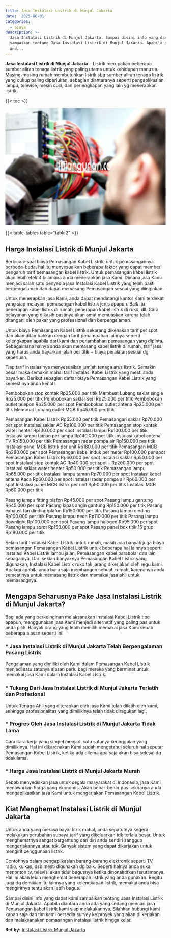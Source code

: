 ```yaml
---
title: Jasa Instalasi Listrik di Munjul Jakarta
date: '2025-06-01'
categories:
  - biaya
description: >-
  Jasa Instalasi Listrik di Munjul Jakarta. Sampai disini info yang dapat kami
  sampaikan tentang Jasa Instalasi Listrik di Munjul Jakarta. Apabila diantara
  and...
---
```


**Jasa Instalasi Listrik di Munjul Jakarta** – Listrik merupakan beberapa sumber aliran tenaga listrik yang paling utama untuk kehidupan manusia. Masing-masing rumah membutuhkan listrik sbg sumber aliran tenaga listrik yang cukup paling diperlukan, sebagian diantaranya seperti pengaplikasian lampu, televise, mesin cuci, dan perlengkapan yang lain yg menerapkan listrik.

{{< toc >}}

![Jasa Instalasi Listrik di Munjul Jakarta](/images/instalasi-listrik-murah07.png)

{{< table-tables table="table2" >}}

## Harga Instalasi Listrik di Munjul Jakarta

Berbicara soal biaya Pemasangan Kabel Listrik, untuk pemasangannya berbeda-beda, hal itu menyesuaikan beberapa faktor yang dapat memberi pengaruh tarif pemasangan kabel listrik. Untuk pemasangan kabel listrik akan lebih efektif bilamana anda menerapkan jasa Kami. Dimana jasa Kami menjadi salah satu penyedia jasa Instalasi Kabel Listrik yang telah pasti berpengalaman dan dapat memasang Pemasangan sesuai yang diinginkan.

Untuk menerapkan jasa Kami, anda dapat mendatangi kantor Kami terdekat yang siap melayani pemasangan kabel listrik jenis apapun. Baik itu penerapan kabel listrik di rumah, penerapan kabel listrik di ruko, dll. Cara pelayanan yang dikasih pastinya akan amat memuaskan karena telah ditangani oleh pakar yang professional dan berpengalaman.

Untuk biaya Pemasangan Kabel Listrik sekarang dikenakan tarif per spot dan akan ditambahkan dengan tarif penambahan lainnya seperti kelengkapan apabila dari kami dan penambahan pemasangan yang dipinta. Sebagaimana halnya anda akan memasang kabel listrik di rumah, tarif jasa yang harus anda bayarkan ialah per titik + biaya peralatan sesuai dg keperluan.

Tiap tarif instalasinya menyesuaikan jumlah tenaga arus listrik. Semakin besar maka semakin mahal tarif instalasi Kabel Listrik yang mesti anda bayarkan. Berikut sebagian daftar biaya Pemasangan Kabel Listrik yang semestinya anda kenal !

Pembobokan stop kontak Rp25.000 per titik Membuat Lubang saklar single Rp25.000 per titik Pembobokan saklar seri Rp25.000 per titik Pembobokan outlet telepon Rp25.000 per spot Pembobokan outlet antena Rp25.000 per titik Membuat Lubang outlet MCB Rp45.000 per titik

Pemasangan Kabel Listrik Rp65.000 per titik Pemasangan saklar Rp70.000 per spot Instalasi saklar AC Rp100.000 per titik Pemasangan stop kontak water heater Rp100.000 per spot Instalasi lampu Rp100.000 per titik Instalasi lampu taman per lampu Rp140.000 per titik Instalasi kabel antena TV Rp150.000 per titik Pemasangan radar pompa air Rp150.000 per titik Instalasi panel MCB listrik per unit Rp180.000 per titik Pemasangan MCB Rp280.000 per spot Pemasangan kabel induk per meter Rp100.000 per spot Pemasangan Kabel Listrik Rp60.000 per spot Instalasi saklar Rp50.000 per spot Instalasi stop kontak AC Rp40.000 per spot – Rp200.000 per spot Instalasi saklar water heater Rp50.000 per titik Pemasangan lampu Rp65.000 per titik Instalasi lampu taman Rp70.000 per spot Instalasi kabel antena Kaca Rp60.000 per spot Instalasi radar pompa air Rp60.000 per spot Instalasi panel MCB listrik per unit Rp90.000 per titik Instalasi MCB Rp60.000 per titik

Pasang lampu fitting plafon Rp45.000 per spot Pasang lampu gantung Rp45.000 per spot Pasang kipas angin gantung Rp150.000 per titik Pasang exhaust fan dinding/plafon Rp150.000 per titik Pasang lampu dinding Rp100.000 per titik Pasang lampu neon Rp110.000 per titik Pasang lampu downlight Rp100.000 per spot Pasang lampu halogen Rp95.000 per spot Pasang lampu sorot Rp150.000 per spot Pasang panel box titik 15 grup Rp180.000 per titik

Selain tarif Instalasi Kabel Listrik untuk rumah, masih ada banyak juga biaya pemasangan Pemasangan Kabel Listrik untuk beberapa hal lainnya seperti Instalasi Kabel Listrik lampu jalan, Pemasangan kabel parabola, dan lain sebagainya. Dari sekian banyaknya Pemasangan Kabel Listrik yang digunakan, Instalasi Kabel Listrik ruko tak jarang dikerjakan oleh regu kami. Apalagi apabila anda baru saja membangun sebuah rumah, karenanya anda semestinya untuk memasang listrik dan memakai jasa ahli untuk memasangnya.

## Mengapa Seharusnya Pake Jasa Instalasi Listrik di Munjul Jakarta?

Bagi ada yang berkeinginan melaksanakan Instalasi Kabel Listrik tipe apapun, menggunakan jasa Kami menjadi alternatif yang paling pas untuk anda pilih. Banyak orang yang lebih memilih memakai jasa Kami sebab beberapa alasan seperti ini!

### \* Jasa Instalasi Listrik di Munjul Jakarta Telah Berpengalaman Pasang Listrik

Pengalaman yang dimiliki oleh Kami dalam Pemasangan Kabel Listrik menjadi satu satunya alasan perlu bagi mereka yang berminat untuk memakai jasa Kami dalam Instalasi Kabel Listrik.

### \* Tukang Dari Jasa Instalasi Listrik di Munjul Jakarta Terlatih dan Profesional

Untuk Tenaga Ahli yang diterapkan oleh jasa Kami telah dilatih oleh kami, sehingga profesionalitas yang dimilikinya telah tidak diragukan lagi.

### \* Progres Oleh Jasa Instalasi Listrik di Munjul Jakarta Tidak Lama

Cara cara kerja yang simpel menjadi satu satunya keunggulan yang dimilikinya. Hal ini dikarenakan Kami sudah mengetahui seluruh hal seputar Pemasangan Kabel Listrik, ketika ada dilema apa saja akan bisa selesai dg tidak lama.

### \* Harga Jasa Instalasi Listrik di Munjul Jakarta Murah

Sebab menyediakan jasa untuk segala masyarakat di Indonesia, jasa Kami menawarkan harga yang ekonomis. Akan benar-benar pas sekiranya anda mengaplikasikan jasa Kami untuk mengerjakan Pemasangan Kabel Listrik.

## Kiat Menghemat Instalasi Listrik di Munjul Jakarta


Untuk anda yang merasa bayar litrik mahal, anda sepatutnya segera melakukan perubahan supaya tarif yang dikeluarkan tdk terlalu besar. Untuk menghematnya sangat bergantung dari diri anda sendiri sanggup mengerjakannya atau tdk. Banyak sistem yang dapat dikerjakan untuk mengirit penggunaan listrik.

Contohnya dalam pengaplikasian barang-barang elektronik seperti TV, radio, kulkas, dsb mesti digunakan dg baik. Seperti halnya anda suka menonton tv, televisi akan tidur bagusnya ketika dinonaktifkan terutamanya. Hal ini akan lebih menghemat penerapan listrik yang anda gunakan. Begitu juga dg demikian itu lainnya yang kelengkapan listrik, memakai anda bisa mengiritnya tentu akan lebih bagus.

Sampai disini info yang dapat kami sampaikan tentang Jasa Instalasi Listrik di Munjul Jakarta. Apabila diantara anda ada yang sedang mencari jasa Pemasangan kabel listrik kami siap melakukannya. Silahkan hubungi kami kapan saja dan tim kami bersedia survey ke proyek yang akan di kerjakan dan melaksanakan pemasangan instalasi listrik hingga kelar.

**Ref by:** [Instalasi Listrik Munjul Jakarta](https://id.wikipedia.org/wiki/Instalasi)

